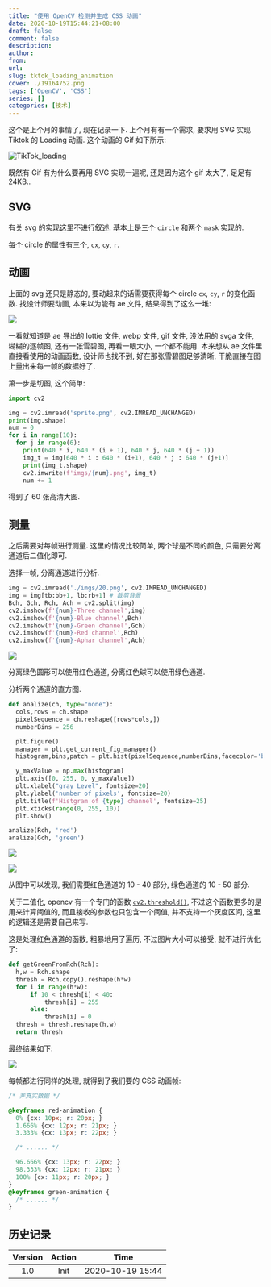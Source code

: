 ```yaml
---
title: "使用 OpenCV 检测并生成 CSS 动画"
date: 2020-10-19T15:44:21+08:00
draft: false
comment: false
description: 
author: 
from: 
url: 
slug: tktok_loading_animation
cover: ./19164752.png
tags: ['OpenCV', 'CSS']
series: []
categories: [技术]
---
```


这个是上个月的事情了, 现在记录一下. 上个月有有一个需求, 要求用 SVG 实现 Tiktok 的 Loading 动画. 这个动画的 Gif 如下所示:

![TikTok_loading](https://s16.tiktokcdn.com/falcon/tt-atom/@1.14.3/packages/style/dist/assets/TikTok_loading.gif)

既然有 Gif 有为什么要再用 SVG 实现一遍呢, 还是因为这个 gif 太大了, 足足有 24KB..

## SVG

有关 svg 的实现这里不进行叙述. 基本上是三个 `circle` 和两个 `mask` 实现的.

每个 circle 的属性有三个, `cx`, `cy`, `r`.

## 动画

上面的 svg 还只是静态的, 要动起来的话需要获得每个 circle `cx`, `cy`, `r` 的变化函数. 找设计师要动画, 本来以为能有 ae 文件, 结果得到了这么一堆:

![](./19161601.png)

一看就知道是 ae 导出的 lottie 文件, webp 文件, gif 文件, 没法用的 svga 文件, 糊糊的逐帧图, 还有一张雪碧图, 再看一眼大小, 一个都不能用. 本来想从 ae 文件里直接看使用的动画函数, 设计师也找不到, 好在那张雪碧图足够清晰, 干脆直接在图上量出来每一帧的数据好了.

第一步是切图, 这个简单:

```python
import cv2

img = cv2.imread('sprite.png', cv2.IMREAD_UNCHANGED)
print(img.shape)
num = 0
for i in range(10):
  for j in range(6):
    print(640 * i, 640 * (i + 1), 640 * j, 640 * (j + 1))
    img_t = img[640 * i : 640 * (i+1), 640 * j : 640 * (j+1)]
    print(img_t.shape)
    cv2.imwrite(f'imgs/{num}.png', img_t)
    num += 1
```

得到了 60 张高清大图.

## 测量

之后需要对每帧进行测量. 这里的情况比较简单, 两个球是不同的颜色, 只需要分离通道后二值化即可.

选择一帧, 分离通道进行分析.

```python
img = cv2.imread('./imgs/20.png', cv2.IMREAD_UNCHANGED)
img = img[tb:bb+1, lb:rb+1] # 裁剪背景
Bch, Gch, Rch, Ach = cv2.split(img)
cv2.imshow(f'{num}-Three channel',img)
cv2.imshow(f'{num}-Blue channel',Bch)
cv2.imshow(f'{num}-Green channel',Gch)
cv2.imshow(f'{num}-Red channel',Rch)
cv2.imshow(f'{num}-Aphar channel',Ach)
```

![](./19164752.png)


分离绿色圆形可以使用红色通道, 分离红色球可以使用绿色通道.

分析两个通道的直方图.

```python
def analize(ch, type="none"):
  cols,rows = ch.shape
  pixelSequence = ch.reshape([rows*cols,])
  numberBins = 256

  plt.figure()
  manager = plt.get_current_fig_manager()
  histogram,bins,patch = plt.hist(pixelSequence,numberBins,facecolor='black',histtype='bar')

  y_maxValue = np.max(histogram)
  plt.axis([0, 255, 0, y_maxValue])
  plt.xlabel("gray Level", fontsize=20)
  plt.ylabel('number of pixels', fontsize=20)
  plt.title(f'Histgram of {type} channel', fontsize=25)
  plt.xticks(range(0, 255, 10))
  plt.show()

analize(Rch, 'red')
analize(Gch, 'green')
```

![](./19165131.png)

![](./19165502.png)

从图中可以发现, 我们需要红色通道的 10 - 40 部分, 绿色通道的 10 - 50 部分.

关于二值化, opencv 有一个专门的函数 [`cv2.threshold()`](https://docs.opencv.org/master/d7/d4d/tutorial_py_thresholding.html), 不过这个函数更多的是用来计算阈值的, 而且接收的参数也只包含一个阈值, 并不支持一个灰度区间, 这里的逻辑还是需要自己来写.

这是处理红色通道的函数, 粗暴地用了遍历, 不过图片大小可以接受, 就不进行优化了:

```python
def getGreenFromRch(Rch):
  h,w = Rch.shape
  thresh = Rch.copy().reshape(h*w)
  for i in range(h*w):
      if 10 < thresh[i] < 40:
          thresh[i] = 255
      else:
          thresh[i] = 0
  thresh = thresh.reshape(h,w)
  return thresh
```

最终结果如下:

![](./19171617.png)

每帧都进行同样的处理, 就得到了我们要的 CSS 动画帧:

```css
/* 非真实数据 */

@keyframes red-animation {
  0% {cx: 10px; r: 20px; }
  1.666% {cx: 12px; r: 21px; }
  3.333% {cx: 13px; r: 22px; }

  /* ...... */

  96.666% {cx: 13px; r: 22px; }
  98.333% {cx: 12px; r: 21px; }
  100% {cx: 11px; r: 20px; }
}
@keyframes green-animation {
  /* ...... */
}
```

## 历史记录

|Version| Action|Time|
|:-------:|:--------:|:-----------:|
|1.0|Init|2020-10-19 15:44|